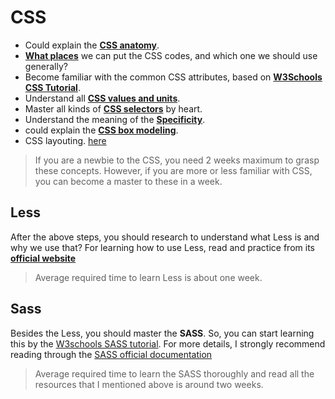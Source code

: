 # CSS

- Could explain the [**CSS anatomy**](https://developer.mozilla.org/en-US/docs/Learn/CSS/Introduction_to_CSS/Syntax).
- [**What places**](https://developer.mozilla.org/en-US/docs/Learn/CSS/Introduction_to_CSS/How_CSS_works#How_to_apply_your_CSS_to_your_HTML) we can put the CSS codes, and which one we should use generally?
- Become familiar with the common CSS attributes, based on [**W3Schools CSS Tutorial**](https://www.w3schools.com/css/default.asp).
- Understand all [**CSS values and units**](https://developer.mozilla.org/en-US/docs/Learn/CSS/Introduction_to_CSS/Values_and_units).
- Master all kinds of [**CSS selectors**](https://developer.mozilla.org/en-US/docs/Web/CSS/Reference#Selectors) by heart.
- Understand the meaning of the [**Specificity**](https://developer.mozilla.org/en-US/docs/Learn/CSS/Introduction_to_CSS/Cascade_and_inheritance).
- could explain the [**CSS box modeling**](https://developer.mozilla.org/en-US/docs/Learn/CSS/Introduction_to_CSS/Box_model).
- CSS layouting. [here](https://developer.mozilla.org/en-US/docs/Learn/CSS/CSS_layout)

> If you are a newbie to the CSS, you need 2 weeks maximum to grasp these concepts. However, if you are more or less familiar with CSS, you can become a master to these in a week.

## Less
After the above steps, you should research to understand what Less is and why we use that?
For learning how to use Less, read and practice from its [**official website**](http://lesscss.org/#overview)

> Average required time to learn Less is about one week.

## Sass
Besides the Less, you should master the **SASS**. So, you can start learning this by the [W3schools SASS tutorial](https://www.w3schools.com/sass/default.asp). For more details, I strongly recommend reading through the [SASS official documentation](https://sass-lang.com/documentation)
> Average required time to learn the SASS thoroughly and read all the resources that I mentioned above is around two weeks.
